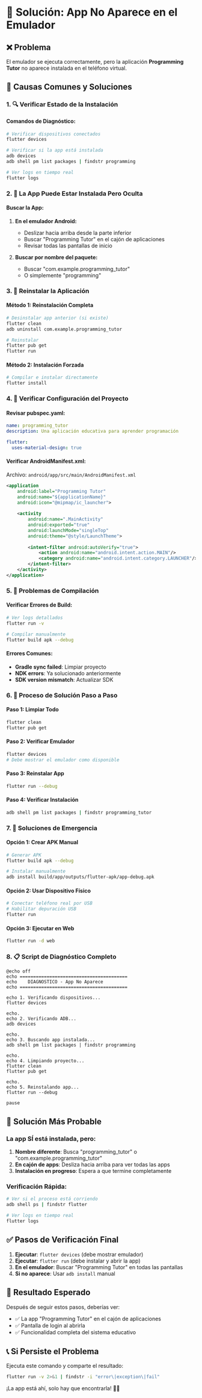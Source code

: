 # 🔧 Solución: App No Aparece en el Emulador

## ❌ **Problema**
El emulador se ejecuta correctamente, pero la aplicación **Programming Tutor** no aparece instalada en el teléfono virtual.

## 🎯 **Causas Comunes y Soluciones**

### **1. 🔍 Verificar Estado de la Instalación**

#### Comandos de Diagnóstico:
```bash
# Verificar dispositivos conectados
flutter devices

# Verificar si la app está instalada
adb devices
adb shell pm list packages | findstr programming

# Ver logs en tiempo real
flutter logs
```

### **2. 📱 La App Puede Estar Instalada Pero Oculta**

#### Buscar la App:
1. **En el emulador Android:**
   - Deslizar hacia arriba desde la parte inferior
   - Buscar "Programming Tutor" en el cajón de aplicaciones
   - Revisar todas las pantallas de inicio

2. **Buscar por nombre del paquete:**
   - Buscar "com.example.programming_tutor"
   - O simplemente "programming"

### **3. 🚀 Reinstalar la Aplicación**

#### Método 1: Reinstalación Completa
```bash
# Desinstalar app anterior (si existe)
flutter clean
adb uninstall com.example.programming_tutor

# Reinstalar
flutter pub get
flutter run
```

#### Método 2: Instalación Forzada
```bash
# Compilar e instalar directamente
flutter install
```

### **4. 🔧 Verificar Configuración del Proyecto**

#### Revisar pubspec.yaml:
```yaml
name: programming_tutor
description: Una aplicación educativa para aprender programación

flutter:
  uses-material-design: true
```

#### Verificar AndroidManifest.xml:
Archivo: `android/app/src/main/AndroidManifest.xml`
```xml
<application
    android:label="Programming Tutor"
    android:name="${applicationName}"
    android:icon="@mipmap/ic_launcher">
    
    <activity
        android:name=".MainActivity"
        android:exported="true"
        android:launchMode="singleTop"
        android:theme="@style/LaunchTheme">
        
        <intent-filter android:autoVerify="true">
            <action android:name="android.intent.action.MAIN"/>
            <category android:name="android.intent.category.LAUNCHER"/>
        </intent-filter>
    </activity>
</application>
```

### **5. 🐛 Problemas de Compilación**

#### Verificar Errores de Build:
```bash
# Ver logs detallados
flutter run -v

# Compilar manualmente
flutter build apk --debug
```

#### Errores Comunes:
- **Gradle sync failed**: Limpiar proyecto
- **NDK errors**: Ya solucionado anteriormente
- **SDK version mismatch**: Actualizar SDK

### **6. 🔄 Proceso de Solución Paso a Paso**

#### Paso 1: Limpiar Todo
```bash
flutter clean
flutter pub get
```

#### Paso 2: Verificar Emulador
```bash
flutter devices
# Debe mostrar el emulador como disponible
```

#### Paso 3: Reinstalar App
```bash
flutter run --debug
```

#### Paso 4: Verificar Instalación
```bash
adb shell pm list packages | findstr programming_tutor
```

### **7. 🚨 Soluciones de Emergencia**

#### Opción 1: Crear APK Manual
```bash
# Generar APK
flutter build apk --debug

# Instalar manualmente
adb install build/app/outputs/flutter-apk/app-debug.apk
```

#### Opción 2: Usar Dispositivo Físico
```bash
# Conectar teléfono real por USB
# Habilitar depuración USB
flutter run
```

#### Opción 3: Ejecutar en Web
```bash
flutter run -d web
```

### **8. 📋 Script de Diagnóstico Completo**

```batch
@echo off
echo ========================================
echo    DIAGNOSTICO - App No Aparece
echo ========================================

echo 1. Verificando dispositivos...
flutter devices

echo.
echo 2. Verificando ADB...
adb devices

echo.
echo 3. Buscando app instalada...
adb shell pm list packages | findstr programming

echo.
echo 4. Limpiando proyecto...
flutter clean
flutter pub get

echo.
echo 5. Reinstalando app...
flutter run --debug

pause
```

## 🎯 **Solución Más Probable**

### **La app SÍ está instalada, pero:**

1. **Nombre diferente**: Busca "programming_tutor" o "com.example.programming_tutor"
2. **En cajón de apps**: Desliza hacia arriba para ver todas las apps
3. **Instalación en progreso**: Espera a que termine completamente

### **Verificación Rápida:**
```bash
# Ver si el proceso está corriendo
adb shell ps | findstr flutter

# Ver logs en tiempo real
flutter logs
```

## ✅ **Pasos de Verificación Final**

1. **Ejecutar**: `flutter devices` (debe mostrar emulador)
2. **Ejecutar**: `flutter run` (debe instalar y abrir la app)
3. **En el emulador**: Buscar "Programming Tutor" en todas las pantallas
4. **Si no aparece**: Usar `adb install` manual

## 🚀 **Resultado Esperado**

Después de seguir estos pasos, deberías ver:
- ✅ La app "Programming Tutor" en el cajón de aplicaciones
- ✅ Pantalla de login al abrirla
- ✅ Funcionalidad completa del sistema educativo

## 📞 **Si Persiste el Problema**

Ejecuta este comando y comparte el resultado:
```bash
flutter run -v 2>&1 | findstr -i "error\|exception\|fail"
```

¡La app está ahí, solo hay que encontrarla! 📱✨


